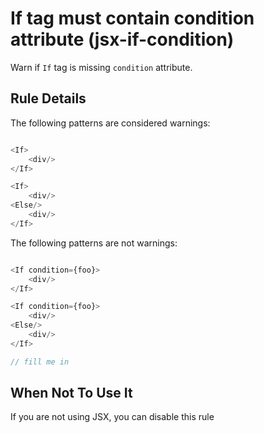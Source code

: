 # If tag must contain condition attribute (jsx-if-condition)

Warn if `If` tag is missing `condition` attribute.


## Rule Details

The following patterns are considered warnings:

```js

<If>
    <div/>
</If>

<If>
    <div/>
<Else/>
    <div/>
</If>

```

The following patterns are not warnings:

```js

<If condition={foo}>
    <div/>
</If>

<If condition={foo}>
    <div/>
<Else/>
    <div/>
</If>

// fill me in

```

## When Not To Use It

If you are not using JSX, you can disable this rule

